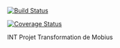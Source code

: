 [![Build Status](https://travis-ci.com/Foch789/INT-projet-transformation-de-mobius.svg?branch=master)](https://travis-ci.com/Foch789/INT-projet-transformation-de-mobius)

[![Coverage Status](https://coveralls.io/repos/github/Foch789/INT-projet-transformation-de-mobius/badge.svg?branch=master)](https://coveralls.io/github/Foch789/INT-projet-transformation-de-mobius?branch=master)

INT Projet Transformation de Mobius
